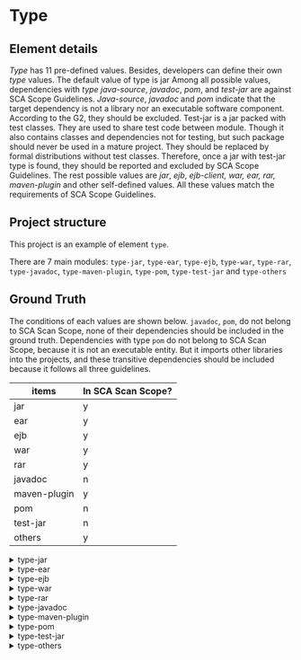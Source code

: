 #  Type

## Element details

*Type* has 11 pre-defined values. Besides, developers can define their own *type* values. The default value of type is jar Among all possible values, dependencies with *type java-source*, *javadoc*, *pom*, and *test-jar* are against SCA Scope Guidelines. *Java-source*, *javadoc* and *pom* indicate that the target dependency is not a library nor an executable software component. According to the G2, they should be excluded. Test-jar is a jar packed with test classes. They are used to share test code between module. Though it also contains classes and dependencies not for testing, but such package should never be used in a mature project. They should be replaced by formal distributions without test classes. Therefore, once a jar with test-jar type is found, they should be reported and excluded by SCA Scope Guidelines. The rest possible values are *jar*, *ejb*, *ejb-client, war, ear, rar, maven-plugin* and other self-defined values. All these values match the requirements of SCA Scope Guidelines. 

## Project structure

This project is an example of element `type`.

There are 7 main modules: `type-jar`, `type-ear`, `type-ejb`, `type-war`, `type-rar`, `type-javadoc`, `type-maven-plugin`,  `type-pom`, `type-test-jar` and `type-others`



## Ground Truth

The conditions of each values are shown below. `javadoc`, `pom`,  do not belong to SCA Scan Scope, none of their dependencies should be included in the ground truth. Dependencies with type `pom` do not belong to SCA Scan Scope, because it is not an executable entity. But it imports other libraries into the projects, and these transitive dependencies should be included because it follows all three guidelines.

| items        | In SCA Scan Scope? |
| ------------ | ------------------ |
| jar          | y                  |
| ear          | y                  |
| ejb          | y                  |
| war          | y                  |
| rar          | y                  |
| javadoc      | n                  |
| maven-plugin | y                  |
| pom          | n                  |
| test-jar     | n                  |
| others       | y                  |


<details>
<summary>type-jar</summary>
<pre>
org.apache.logging.log4j:log4j-core:jar:2.17.1:compile
org.apache.logging.log4j:log4j-api:jar:2.17.1:compile
</pre>
</details>

<details>
<summary>type-ear</summary>
<pre>
org.jboss.weld.examples.jsf.translator:weld-jsf-translator-ear:ear:4.0.2.Final:compile
</pre>
</details>

<details>
<summary>type-ejb</summary>
<pre>
org.jboss.weld.examples.jsf.translator:weld-jsf-translator-ejb:ejb:4.0.2.Final:compile
</pre>
</details>

<details>
<summary>type-war</summary>
<pre>
org.jboss.weld.examples.jsf.translator:weld-jsf-translator-war:war:4.0.2.Final:compile
</pre>
</details>

<details>
<summary>type-rar</summary>
<pre>
org.tranql:tranql-connector-ra:rar:1.7:compile
</pre>
</details>

<details>
<summary>type-javadoc</summary>
<pre>
None
</pre>
</details>

<details>
<summary>type-maven-plugin</summary>
<pre>
org.eclipse.xtend:xtend-maven-plugin:maven-plugin:2.7.0:compile
com.google.guava:guava:jar:14.0.1:compile
org.eclipse.xtend:org.eclipse.xtend.core:jar:2.7.0:compile
org.eclipse.xtext:org.eclipse.xtext.xbase:jar:2.7.0:compile
org.eclipse.xtext:org.eclipse.xtext:jar:2.7.0:compile
com.ibm.icu:icu4j:jar:52.1:compile
org.eclipse.xtext:org.eclipse.xtext.common.types:jar:2.7.0:compile
org.eclipse.equinox:common:jar:3.6.200-v20130402-1505:compile
org.eclipse.xtext:org.eclipse.xtext.xbase.lib:jar:2.7.0:compile
org.eclipse.xtext:org.eclipse.xtext.util:jar:2.7.0:compile
org.eclipse.xtext:org.eclipse.xtext.dependencies:jar:2.7.0:compile
org.eclipse.xtend:org.eclipse.xtend.lib:jar:2.7.0:compile
org.eclipse.xtend:org.eclipse.xtend.lib.macro:jar:2.7.0:compile
org.eclipse.emf:org.eclipse.emf.common:jar:2.24.0:compile
org.eclipse.emf:org.eclipse.emf.ecore:jar:2.26.0:compile
com.google.inject:guice:jar:3.0:compile
javax.inject:javax.inject:jar:1:compile
aopalliance:aopalliance:jar:1.0:compile
log4j:log4j:jar:1.2.16:compile
org.ow2.asm:asm-commons:jar:5.0.1:compile
org.ow2.asm:asm-tree:jar:5.0.1:compile
org.ow2.asm:asm:jar:5.0.1:compile
org.apache.maven:maven-core:jar:3.2.1:compile
org.apache.maven:maven-model:jar:3.2.1:compile
org.apache.maven:maven-settings:jar:3.2.1:compile
org.apache.maven:maven-settings-builder:jar:3.2.1:compile
org.apache.maven:maven-repository-metadata:jar:3.2.1:compile
org.apache.maven:maven-artifact:jar:3.2.1:compile
org.apache.maven:maven-plugin-api:jar:3.2.1:compile
org.apache.maven:maven-model-builder:jar:3.2.1:compile
org.apache.maven:maven-aether-provider:jar:3.2.1:compile
org.eclipse.aether:aether-spi:jar:0.9.0.M2:compile
org.eclipse.aether:aether-impl:jar:0.9.0.M2:compile
org.eclipse.aether:aether-api:jar:0.9.0.M2:compile
org.eclipse.aether:aether-util:jar:0.9.0.M2:compile
org.eclipse.sisu:org.eclipse.sisu.plexus:jar:0.0.0.M5:compile
javax.enterprise:cdi-api:jar:1.0:compile
javax.annotation:jsr250-api:jar:1.0:compile
org.sonatype.sisu:sisu-guice:jar:no_aop:3.1.0:compile
org.eclipse.sisu:org.eclipse.sisu.inject:jar:0.0.0.M5:compile
org.codehaus.plexus:plexus-interpolation:jar:1.19:compile
org.codehaus.plexus:plexus-utils:jar:3.0.17:compile
org.codehaus.plexus:plexus-classworlds:jar:2.5.1:compile
org.codehaus.plexus:plexus-component-annotations:jar:1.5.5:compile
org.sonatype.plexus:plexus-sec-dispatcher:jar:1.3:compile
org.sonatype.plexus:plexus-cipher:jar:1.4:compile
org.eclipse.emf:org.eclipse.emf.ecore.xmi:jar:2.16.0:compile
org.antlr:antlr-runtime:jar:3.2:compile
org.eclipse.emf:org.eclipse.emf.codegen:jar:2.22.0:runtime
org.eclipse.platform:org.eclipse.core.runtime:jar:3.24.100:runtime
org.eclipse.platform:org.eclipse.osgi:jar:3.17.200:runtime
org.eclipse.platform:org.eclipse.equinox.common:jar:3.16.0:runtime
org.eclipse.platform:org.eclipse.core.jobs:jar:3.12.100:runtime
org.eclipse.platform:org.eclipse.equinox.registry:jar:3.11.100:runtime
org.eclipse.platform:org.eclipse.equinox.preferences:jar:3.9.100:runtime
org.eclipse.platform:org.eclipse.core.contenttype:jar:3.8.100:runtime
org.eclipse.platform:org.eclipse.equinox.app:jar:1.6.100:runtime
org.eclipse.platform:org.eclipse.core.resources:jar:3.16.100:runtime
org.eclipse.platform:org.eclipse.core.expressions:jar:3.8.100:runtime
org.eclipse.platform:org.eclipse.core.filesystem:jar:1.9.300:runtime
org.eclipse.jdt:org.eclipse.jdt.core:jar:3.29.0:runtime
org.eclipse.jdt:org.eclipse.jdt.launching:jar:3.19.500:runtime
org.eclipse.jdt:org.eclipse.jdt.debug:jar:3.19.100:runtime
org.eclipse.platform:org.eclipse.core.variables:jar:3.5.100:runtime
org.eclipse.platform:org.eclipse.debug.core:jar:3.19.0:runtime
org.eclipse.platform:org.eclipse.text:jar:3.12.0:runtime
org.eclipse.platform:org.eclipse.core.commands:jar:3.10.100:runtime
</pre>
</details>

<details>
<summary>type-pom</summary>
<pre>
org.springframework:spring-beans:jar:5.3.7:compile
org.springframework:spring-core:jar:5.3.7:compile
org.springframework:spring-jcl:jar:5.3.7:compile
</pre>
</details>

<details>
<summary>type-test-jar</summary>
<pre>
None
</pre>
</details>

<details>
<summary>type-others</summary>
<pre>
io.apiman:apiman-distro-tools:zip:2.2.0.Final:compile
io.apiman:apiman-migration-assistant:jar:shaded:2.2.0.Final:compile
info.picocli:picocli:jar:4.6.1:compile
info.picocli:picocli-codegen:jar:4.6.1:compile
com.squareup.okhttp:okhttp:jar:2.7.5:compile
com.squareup.okio:okio:jar:1.6.0:compile
io.apiman:apiman-manager-api-beans:jar:2.2.0.Final:compile
io.apiman:apiman-common-util:jar:2.2.0.Final:compile
com.fasterxml.jackson.core:jackson-databind:jar:2.12.5:compile
com.fasterxml.jackson.core:jackson-annotations:jar:2.12.5:compile
com.fasterxml.jackson.core:jackson-core:jar:2.12.5:compile
org.apache.logging.log4j:log4j-core:jar:2.17.0:compile
org.apache.logging.log4j:log4j-api:jar:2.17.0:compile
org.apache.maven:maven-artifact:jar:3.8.4:compile
org.codehaus.plexus:plexus-utils:jar:3.3.0:compile
org.apache.commons:commons-lang3:jar:3.8.1:compile
</pre>
</details>